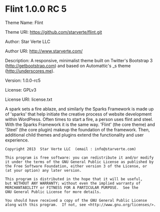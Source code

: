 Flint 1.0.0 RC 5
=====
Theme Name: Flint

Theme URI: https://github.com/starverte/flint.git

Author: Star Verte LLC

Author URI: http://www.starverte.com/

Description: A responsive, minimalist theme built on Twitter's Bootstrap 3 (http://getbootstrap.com) and based on Automattic's _s theme (http://underscores.me).

Version: 1.0.0-rc5

License: GPLv3

License URI: license.txt

A spark sets a fire ablaze, and similarly the Sparks Framework is made up of 'sparks' that help initiate
the creative process of website development within WordPress. Often times to start a fire, a person uses flint and steel.
With the Sparks Framework it is the same way. 'Flint' (the core theme) and 'Steel' (the core plugin) makeup the foundation
of the framework. Then, additional child themes and plugins extend the functionality and user experience.

    Copyright 2013  Star Verte LLC  (email : info@starverte.com)
    
    This program is free software: you can redistribute it and/or modify
    it under the terms of the GNU General Public License as published by
    the Free Software Foundation, either version 3 of the License, or
    (at your option) any later version.

    This program is distributed in the hope that it will be useful,
    but WITHOUT ANY WARRANTY; without even the implied warranty of
    MERCHANTABILITY or FITNESS FOR A PARTICULAR PURPOSE.  See the
    GNU General Public License for more details.

    You should have received a copy of the GNU General Public License
    along with this program.  If not, see <http://www.gnu.org/licenses/>.
